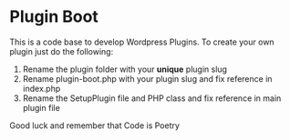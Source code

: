 # Plugin Boot

This is a code base to develop Wordpress Plugins.
To create your own plugin just do the following:

1) Rename the plugin folder with your **unique** plugin slug
2) Rename plugin-boot.php with your plugin slug and fix reference in index.php
3) Rename the SetupPlugin file and PHP class and fix reference in main plugin file

Good luck and remember that Code is Poetry
